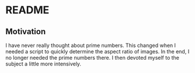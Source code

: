 # README

## Motivation

I have never really thought about prime numbers. This changed when I needed a script to quickly determine the aspect ratio of images. In the end, I no longer needed the prime numbers there. I then devoted myself to the subject a little more intensively.
